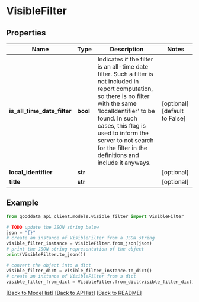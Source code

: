 # VisibleFilter


## Properties

Name | Type | Description | Notes
------------ | ------------- | ------------- | -------------
**is_all_time_date_filter** | **bool** | Indicates if the filter is an all-time date filter. Such a filter is not included in report computation, so there is no filter with the same &#39;localIdentifier&#39; to be found. In such cases, this flag is used to inform the server to not search for the filter in the definitions and include it anyways. | [optional] [default to False]
**local_identifier** | **str** |  | [optional] 
**title** | **str** |  | [optional] 

## Example

```python
from gooddata_api_client.models.visible_filter import VisibleFilter

# TODO update the JSON string below
json = "{}"
# create an instance of VisibleFilter from a JSON string
visible_filter_instance = VisibleFilter.from_json(json)
# print the JSON string representation of the object
print(VisibleFilter.to_json())

# convert the object into a dict
visible_filter_dict = visible_filter_instance.to_dict()
# create an instance of VisibleFilter from a dict
visible_filter_from_dict = VisibleFilter.from_dict(visible_filter_dict)
```
[[Back to Model list]](../README.md#documentation-for-models) [[Back to API list]](../README.md#documentation-for-api-endpoints) [[Back to README]](../README.md)


